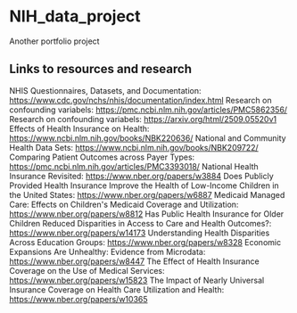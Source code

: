 # NIH_data_project
Another portfolio project

## Links to resources and research
NHIS Questionnaires, Datasets, and Documentation: https://www.cdc.gov/nchs/nhis/documentation/index.html
Research on confounding variabels: https://pmc.ncbi.nlm.nih.gov/articles/PMC5862356/
Research on confounding variabels: https://arxiv.org/html/2509.05520v1
Effects of Health Insurance on Health: https://www.ncbi.nlm.nih.gov/books/NBK220636/
National and Community Health Data Sets: https://www.ncbi.nlm.nih.gov/books/NBK209722/
Comparing Patient Outcomes across Payer Types: https://pmc.ncbi.nlm.nih.gov/articles/PMC3393018/
National Health Insurance Revisited: https://www.nber.org/papers/w3884
Does Publicly Provided Health Insurance Improve the Health of Low-Income Children in the United States: https://www.nber.org/papers/w6887
Medicaid Managed Care: Effects on Children's Medicaid Coverage and Utilization: https://www.nber.org/papers/w8812
Has Public Health Insurance for Older Children Reduced Disparities in Access to Care and Health Outcomes?: https://www.nber.org/papers/w14173
Understanding Health Disparities Across Education Groups: https://www.nber.org/papers/w8328
Economic Expansions Are Unhealthy: Evidence from Microdata: https://www.nber.org/papers/w8447
The Effect of Health Insurance Coverage on the Use of Medical Services: https://www.nber.org/papers/w15823
The Impact of Nearly Universal Insurance Coverage on Health Care Utilization and Health: https://www.nber.org/papers/w10365
